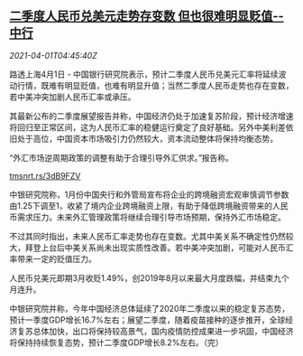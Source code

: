 <!--1617253262000-->
[二季度人民币兑美元走势存变数 但也很难明显贬值--中行](https://cn.reuters.com/article/boc-china-yuan-fx-q2-0401-idCNKBS2BO47I)
------

<div><i>2021-04-01T04:45:40Z</i></div><p>路透上海4月1日 - 中国银行研究院表示，预计二季度人民币兑美元汇率将延续波动行情，既难有明显贬值，也难有明显升值；当然二季度人民币走势也存在变数，若中美冲突加剧人民币汇率或承压。</p><p>其最新公布的二季度展望报告并称，中国经济仍处于加速复苏阶段，预计经济增速将回归至正常区间，这为人民币汇率的稳健运行奠定了良好基础。另外中美利差依旧处于高位，中国资本市场吸引力仍然较大，资本流动整体将保持均衡态势。</p><p>“外汇市场逆周期政策的调整有助于合理引导外汇供求。”报告称。</p><p><a href="https://tmsnrt.rs/3dB9FZV">tmsnrt.rs/3dB9FZV</a></p><p>中银研究院称，1月份中国央行和外管局宣布将企业的跨境融资宏观审慎调节参数由1.25下调至1，收紧了境内企业跨境融资上限，有助于降低跨境融资带来的人民币需求压力。未来外汇管理政策将继续合理引导市场预期，保持外汇市场稳定。</p><p>不过其同时指出，未来人民币汇率走势也存在变数。尤其中美关系不确定性仍然较大，拜登上台后中美关系尚未出现实质性改善。若中美冲突加剧，可能对人民币汇率带来一定的贬值压力。</p><p>人民币兑美元即期3月收贬1.49%，创2019年8月以来最大月度跌幅，并结束九个月连升。</p><p>中银研究院并称，今年中国经济总体延续了2020年二季度以来的稳定复苏态势，预计一季度GDP增长16.7%左右；展望二季度，随着疫苗接种的逐步推开，全球经济复苏总体加快，出口将保持较高景气，国内疫情防控成果进一步巩固，中国经济将保持持续恢复态势，预计二季度GDP增长8.2%左右。（完）</p>
